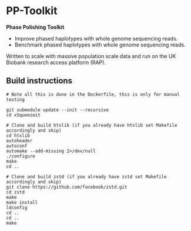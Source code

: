 # PP-Toolkit

**Phase Polishing Toolkit**

- Improve phased haplotypes with whole genome sequencing reads.
- Benchmark phased haplotypes with whole genome sequencing reads.

Written to scale with massive population scale data and run on the UK Biobank research access platform (RAP).

## Build instructions

```shell
# Note all this is done in the Dockerfile, this is only for manual testing

git submodule update --init --recursive
cd xSqueezeit

# Clone and build htslib (if you already have htslib set Makefile accordingly and skip)
cd htslib
autoheader
autoconf
automake --add-missing 2>/dev/null
./configure
make
cd ..

# Clone and build zstd (if you already have zstd set Makefile accordingly and skip)
git clone https://github.com/facebook/zstd.git
cd zstd
make
make install
ldconfig
cd ..
cd ..
make
```